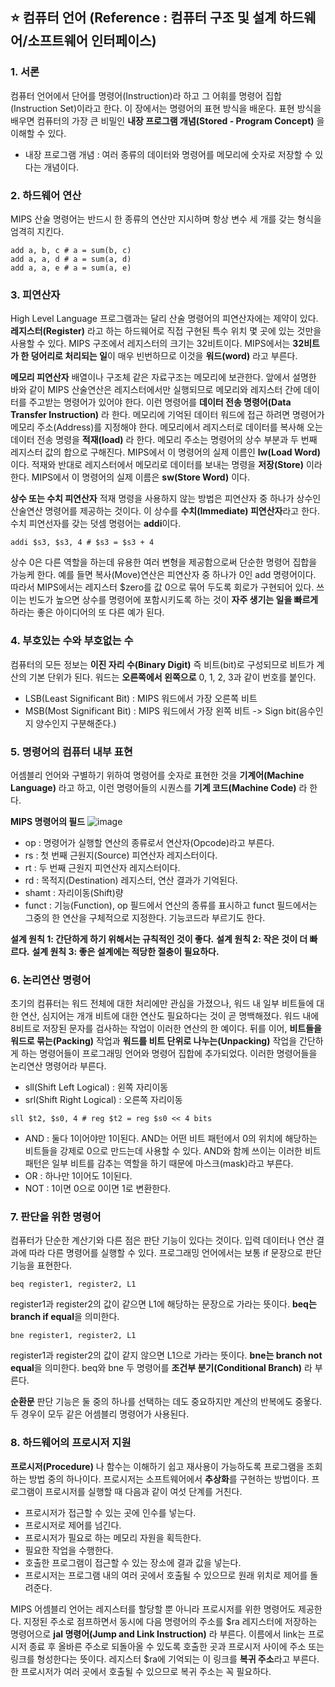 ## :star: 컴퓨터 언어 (Reference : 컴퓨터 구조 및 설계 하드웨어/소프트웨어 인터페이스)

### 1. 서론
컴퓨터 언어에서 단어를 명령어(Instruction)라 하고 그 어휘를 명령어 집합(Instruction Set)이라고 한다. 이 장에서는 명령어의 표현 방식을 배운다. 표현 방식을 배우면 컴퓨터의 가장 큰 비밀인 **내장 프로그램 개념(Stored - Program Concept)** 을 이해할 수 있다.
- 내장 프로그램 개념 : 여러 종류의 데이터와 명령어를 메모리에 숫자로 저장할 수 있다는 개념이다.

### 2. 하드웨어 연산
MIPS 산술 명령어는 반드시 한 종류의 연산만 지시하며 항상 변수 세 개를 갖는 형식을 엄격히 지킨다.
```
add a, b, c # a = sum(b, c)
add a, a, d # a = sum(a, d)
add a, a, e # a = sum(a, e)
```

### 3. 피연산자
High Level Language 프로그램과는 달리 산술 명령어의 피연산자에는 제약이 있다. **레지스터(Register)** 라고 하는 하드웨어로 직접 구현된 특수 위치 몇 곳에 있는 것만을 사용할 수 있다. MIPS 구조에서 레지스터의 크기는 32비트이다. MIPS에서는 **32비트가 한 덩어리로 처리되는 일**이 매우 빈번하므로 이것을 **워드(word)** 라고 부른다.

**메모리 피연산자**
배열이나 구조체 같은 자료구조는 메모리에 보관한다. 앞에서 설명한 바와 같이 MIPS 산술연산은 레지스터에서만 실행되므로 메모리와 레지스터 간에 데이터를 주고받는 명령어가 있어야 한다. 이런 명령어를 **데이터 전송 명령어(Data Transfer Instruction)** 라 한다. 메모리에 기억된 데이터 워드에 접근 하려면 명령어가 메모리 주소(Address)를 지정해야 한다. 메모리에서 레지스터로 데이터를 복사해 오는 데이터 전송 명령을 **적재(load)** 라 한다. 메모리 주소는 명령어의 상수 부분과 두 번째 레지스터 값의 합으로 구해진다. MIPS에서 이 명령어의 실제 이름인 **lw(Load Word)** 이다. 적재와 반대로 레지스터에서 메모리로 데이터를 보내는 명령을 **저장(Store)** 이라 한다. MIPS에서 이 명령어의 실제 이름은 **sw(Store Word)** 이다.

**상수 또는 수치 피연산자**
적재 명령을 사용하지 않는 방법은 피연산자 중 하나가 상수인 산술연산 명령어를 제공하는 것이다. 이 상수를 **수치(Immediate) 피연산자**라고 한다. 수치 피연선자를 갖는 덧셈 명령어는 **addi**이다.
```
addi $s3, $s3, 4 # $s3 = $s3 + 4
```
상수 0은 다른 역할을 하는데 유용한 여러 변형을 제공함으로써 단순한 명령어 집합을 가능케 한다. 예를 들면 복사(Move)연산은 피연산자 중 하나가 0인 add 명령어이다. 따라서 MIPS에서는 레지스터 $zero를 값 0으로 묶어 두도록 회로가 구현되어 있다. 쓰이는 빈도가 높으면 상수를 명령어에 포함시키도록 하는 것이 **자주 생기는 일을 빠르게** 하라는 좋은 아이디어의 또 다른 예가 된다. 

### 4. 부호있는 수와 부호없는 수
컴퓨터의 모든 정보는 **이진 자리 수(Binary Digit)** 즉 비트(bit)로 구성되므로 비트가 계산의 기본 단위가 된다. 워드는 **오른쪽에서 왼쪽으로** 0, 1, 2, 3과 같이 번호를 붙인다.
- LSB(Least Significant Bit) : MIPS 워드에서 가장 오른쪽 비트
- MSB(Most Significant Bit) : MIPS 워드에서 가장 왼쪽 비트 -> Sign bit(음수인지 양수인지 구분해준다.)

### 5. 명령어의 컴퓨터 내부 표현
어셈블리 언어와 구별하기 위하여 명령어를 숫자로 표현한 것을 **기계어(Machine Language)** 라고 하고, 이런 명령어들의 시퀀스를 **기계 코드(Machine Code)** 라 한다.

**MIPS 명령어의 필드**
![image](https://user-images.githubusercontent.com/78870076/113538733-f479c500-9616-11eb-99a2-112f530b0fc4.png)

- op : 명령어가 실행할 연산의 종류로서 연산자(Opcode)라고 부른다.
- rs : 첫 번째 근원지(Source) 피연산자 레지스터이다.
- rt : 두 번째 근원지 피연산자 레지스터이다.
- rd : 목적지(Destination) 레지스터, 연산 결과가 기억된다.
- shamt : 자리이동(Shift)량
- funct : 기능(Function), op 필드에서 연산의 종류를 표시하고 funct 필드에서는 그중의 한 연산을 구체적으로 지정한다. 기능코드라 부르기도 한다.

**설계 원칙 1: 간단하게 하기 위해서는 규칙적인 것이 좋다.**
**설계 원칙 2: 작은 것이 더 빠르다.**
**설계 원칙 3: 좋은 설계에는 적당한 절충이 필요하다.**

### 6. 논리연산 명령어
초기의 컴퓨터는 워드 전체에 대한 처리에만 관심을 가졌으나, 워드 내 일부 비트들에 대한 연산, 심지어는 개개 비트에 대한 연산도 필요하다는 것이 곧 명백해졌다. 워드 내에 8비트로 저장된 문자를 검사하는 작업이 이러한 연산의 한 예이다. 뒤를 이어, **비트들을 워드로 묶는(Packing)** 작업과 **워드를 비트 단위로 나누는(Unpacking)** 작업을 간단하게 하는 명령어들이 프로그래밍 언어와 명령어 집합에 추가되었다. 이러한 명령어들을 논리연산 명령어라 부른다.
- sll(Shift Left Logical) : 왼쪽 자리이동
- srl(Shift Right Logical) : 오른쪽 자리이동
```
sll $t2, $s0, 4 # reg $t2 = reg $s0 << 4 bits
```

- AND : 둘다 1이어야만 1이된다. AND는 어떤 비트 패턴에서 0의 위치에 해당하는 비트들을 강제로 0으로 만드는데 사용할 수 있다. AND와 함께 쓰이는 이러한 비트 패턴은 일부 비트를 감추는 역할을 하기 때문에 마스크(mask)라고 부른다.
- OR : 하나만 1이어도 1이된다.
- NOT : 1이면 0으로 0이면 1로 변환한다.

### 7. 판단을 위한 명령어
컴퓨터가 단순한 계산기와 다른 점은 판단 기능이 있다는 것이다. 입력 데이터나 연산 결과에 따라 다른 명령어를 실행할 수 있다. 프로그래밍 언어에서는 보통 if 문장으로 판단 기능을 표현한다.

```
beq register1, register2, L1
```

register1과 register2의 값이 같으면 L1에 해당하는 문장으로 가라는 뜻이다. **beq는 branch if equal**을 의미한다.

```
bne register1, register2, L1
```

register1과 register2의 값이 같지 않으면 L1으로 가라는 뜻이다. **bne는 branch not equal**을 의미한다. beq와 bne 두 명령어를 **조건부 분기(Conditional Branch)** 라 부른다.

**순환문**
판단 기능은 둘 중의 하나를 선택하는 데도 중요하지만 계산의 반복에도 중욯다. 두 경우이 모두 같은 어셈블리 명령어가 사용된다.

### 8. 하드웨어의 프로시저 지원
**프로시저(Procedure)** 나 함수는 이해하기 쉽고 재사용이 가능하도록 프로그램을 조회하는 방법 중의 하나이다. 프로시저는 소프트웨어에서 **추상화**를 구현하는 방법이다. 프로그램이 프로시저를 실행할 때 다음과 같이 여섯 단계를 거친다.
- 프로시저가 접근할 수 있는 곳에 인수를 넣는다.
- 프로시저로 제어를 넘긴다.
- 프로시저가 필요로 하는 메모리 자원을 획득한다.
- 필요한 작업을 수행한다.
- 호출한 프로그램이 접근할 수 있는 장소에 결과 값을 넣는다.
- 프로시저는 프로그램 내의 여러 곳에서 호출될 수 있으므로 원래 위치로 제어를 돌려준다.

MIPS 어셈블리 언어는 레지스터를 할당할 뿐 아니라 프로시저를 위한 명령어도 제공한다. 지정된 주소로 점프하면서 동시에 다음 명령어의 주소를 $ra 레지스터에 저장하는 명령어으로 **jal 명령어(Jump and Link Instruction)** 라 부른다. 이름에서 link는 프로시저 종료 후 올바른 주소로 되돌아올 수 있도록 호출한 곳과 프로시저 사이에 주소 또는 링크를 형성한다는 뜻이다. 레지스터 $ra에 기억되는 이 링크를 **복귀 주소**라고 부른다. 한 프로시저가 여러 곳에서 호출될 수 있으므로 복귀 주소는 꼭 필요하다. 


